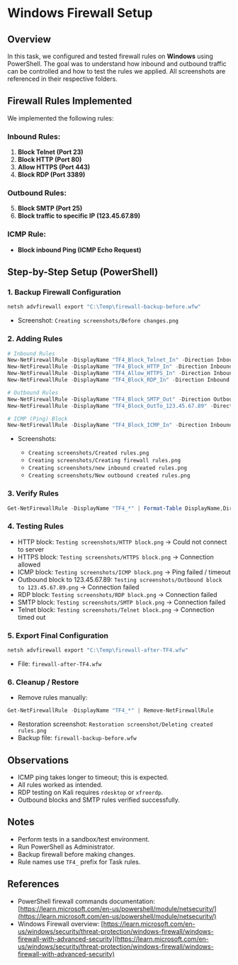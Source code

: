 # Windows Firewall Setup

## Overview

In this task, we configured and tested firewall rules on **Windows** using PowerShell. The goal was to understand how inbound and outbound traffic can be controlled and how to test the rules we applied. All screenshots are referenced in their respective folders.

## Firewall Rules Implemented

We implemented the following rules:

### Inbound Rules:

1. **Block Telnet (Port 23)**
2. **Block HTTP (Port 80)**
3. **Allow HTTPS (Port 443)**
4. **Block RDP (Port 3389)**

### Outbound Rules:

5. **Block SMTP (Port 25)**
6. **Block traffic to specific IP (123.45.67.89)**

### ICMP Rule:

* **Block inbound Ping (ICMP Echo Request)**

## Step-by-Step Setup (PowerShell)

### 1. Backup Firewall Configuration

```powershell
netsh advfirewall export "C:\Temp\firewall-backup-before.wfw"
```

* Screenshot: `Creating screenshots/Before changes.png`

### 2. Adding Rules

```powershell
# Inbound Rules
New-NetFirewallRule -DisplayName "TF4_Block_Telnet_In" -Direction Inbound -Action Block -Protocol TCP -LocalPort 23 -Profile Any
New-NetFirewallRule -DisplayName "TF4_Block_HTTP_In" -Direction Inbound -Action Block -Protocol TCP -LocalPort 80 -Profile Any
New-NetFirewallRule -DisplayName "TF4_Allow_HTTPS_In" -Direction Inbound -Action Allow -Protocol TCP -LocalPort 443 -Profile Any
New-NetFirewallRule -DisplayName "TF4_Block_RDP_In" -Direction Inbound -Action Block -Protocol TCP -LocalPort 3389 -Profile Any

# Outbound Rules
New-NetFirewallRule -DisplayName "TF4_Block_SMTP_Out" -Direction Outbound -Action Block -Protocol TCP -RemotePort 25 -Profile Any
New-NetFirewallRule -DisplayName "TF4_Block_OutTo_123.45.67.89" -Direction Outbound -Action Block -RemoteAddress 123.45.67.89 -Profile Any

# ICMP (Ping) Block
New-NetFirewallRule -DisplayName "TF4_Block_ICMP_In" -Direction Inbound -Protocol ICMPv4 -Action Block -Profile Any
```

* Screenshots:

  * `Creating screenshots/Created rules.png`
  * `Creating screenshots/Creating firewall rules.png`
  * `Creating screenshots/new inbound created rules.png`
  * `Creating screenshots/New outbound created rules.png`

### 3. Verify Rules

```powershell
Get-NetFirewallRule -DisplayName "TF4_*" | Format-Table DisplayName,Direction,Enabled,Action
```

### 4. Testing Rules

* HTTP block: `Testing screenshots/HTTP block.png` → Could not connect to server
* HTTPS block: `Testing screenshots/HTTPS block.png` → Connection allowed
* ICMP block: `Testing screenshots/ICMP block.png` → Ping failed / timeout
* Outbound block to 123.45.67.89: `Testing screenshots/Outbound block to 123.45.67.89.png` → Connection failed
* RDP block: `Testing screenshots/RDP block.png` → Connection failed
* SMTP block: `Testing screenshots/SMTP block.png` → Connection failed
* Telnet block: `Testing screenshots/Telnet block.png` → Connection timed out

### 5. Export Final Configuration

```powershell
netsh advfirewall export "C:\Temp\firewall-after-TF4.wfw"
```

* File: `firewall-after-TF4.wfw`

### 6. Cleanup / Restore

* Remove rules manually:

```powershell
Get-NetFirewallRule -DisplayName "TF4_*" | Remove-NetFirewallRule
```

* Restoration screenshot: `Restoration screenshot/Deleting created rules.png`
* Backup file: `firewall-backup-before.wfw`

## Observations

* ICMP ping takes longer to timeout; this is expected.
* All rules worked as intended.
* RDP testing on Kali requires `rdesktop` or `xfreerdp`.
* Outbound blocks and SMTP rules verified successfully.

## Notes

* Perform tests in a sandbox/test environment.
* Run PowerShell as Administrator.
* Backup firewall before making changes.
* Rule names use `TF4_` prefix for Task rules.

## References

* PowerShell firewall commands documentation: [https://learn.microsoft.com/en-us/powershell/module/netsecurity/](https://learn.microsoft.com/en-us/powershell/module/netsecurity/)
* Windows Firewall overview: [https://learn.microsoft.com/en-us/windows/security/threat-protection/windows-firewall/windows-firewall-with-advanced-security](https://learn.microsoft.com/en-us/windows/security/threat-protection/windows-firewall/windows-firewall-with-advanced-security)
